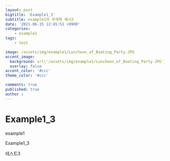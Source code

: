 ```yaml
---
layout: post
bigtitle: 'Example1_3'
subtitle: example1의 부제목 예시3
date: '2021-06-15 12:45:51 +0900'
categories:
    - example1
tags:
    - test

image: /assets/img/example1/Luncheon_of_Boating_Party.JPG
accent_image: 
  background: url('/assets/img/example1/Luncheon_of_Boating_Party.JPG') center/cover
  overlay: false
accent_color: '#ccc'
theme_color: '#ccc'

comments: true
published: true
author : 
---
```


# Example1_3

example1

Example1_3

테스트3